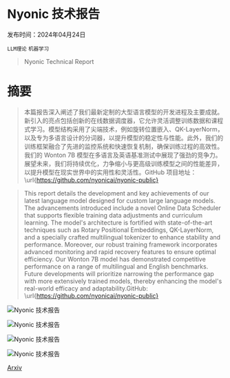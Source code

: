 # Nyonic 技术报告

发布时间：2024年04月24日

`LLM理论` `机器学习`

> Nyonic Technical Report

# 摘要

> 本篇报告深入阐述了我们最新定制的大型语言模型的开发进程及主要成就。新引入的亮点包括创新的在线数据调度器，它允许灵活调整训练数据和课程式学习。模型结构采用了尖端技术，例如旋转位置嵌入、QK-LayerNorm，以及专为多语言设计的分词器，以提升模型的稳定性与性能。此外，我们的训练框架融合了先进的监控系统和快速恢复机制，确保训练过程的高效性。我们的 Wonton 7B 模型在多语言及英语基准测试中展现了强劲的竞争力。展望未来，我们将持续优化，力争缩小与更高级训练模型之间的性能差异，以提升模型在现实世界中的实用性和灵活性。GitHub 项目地址：\url{https://github.com/nyonicai/nyonic-public}

> This report details the development and key achievements of our latest language model designed for custom large language models. The advancements introduced include a novel Online Data Scheduler that supports flexible training data adjustments and curriculum learning. The model's architecture is fortified with state-of-the-art techniques such as Rotary Positional Embeddings, QK-LayerNorm, and a specially crafted multilingual tokenizer to enhance stability and performance. Moreover, our robust training framework incorporates advanced monitoring and rapid recovery features to ensure optimal efficiency. Our Wonton 7B model has demonstrated competitive performance on a range of multilingual and English benchmarks. Future developments will prioritize narrowing the performance gap with more extensively trained models, thereby enhancing the model's real-world efficacy and adaptability.GitHub: \url{https://github.com/nyonicai/nyonic-public}

![Nyonic 技术报告](../../../paper_images/2404.15702/x1.png)

![Nyonic 技术报告](../../../paper_images/2404.15702/x2.png)

![Nyonic 技术报告](../../../paper_images/2404.15702/x3.png)

![Nyonic 技术报告](../../../paper_images/2404.15702/x4.png)

[Arxiv](https://arxiv.org/abs/2404.15702)